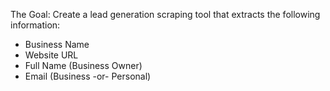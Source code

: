 The Goal: Create a lead generation scraping tool that extracts the following information:
- Business Name
- Website URL
- Full Name (Business Owner)
- Email (Business -or- Personal)


